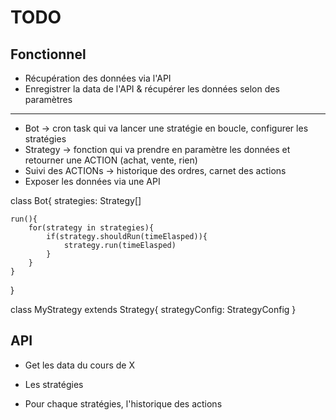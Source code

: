 # TODO

## Fonctionnel

-   Récupération des données via l'API
-   Enregistrer la data de l'API & récupérer les données selon des paramètres

---

-   Bot -> cron task qui va lancer une stratégie en boucle, configurer les stratégies
-   Strategy -> fonction qui va prendre en paramètre les données et retourner une ACTION (achat, vente, rien)
-   Suivi des ACTIONs -> historique des ordres, carnet des actions
-   Exposer les données via une API

class Bot{
strategies: Strategy[]

    run(){
        for(strategy in strategies){
            if(strategy.shouldRun(timeElasped)){
                strategy.run(timeElasped)
            }
        }
    }

}

class MyStrategy extends Strategy{
strategyConfig: StrategyConfig
}

## API

-   Get les data du cours de X

-   Les stratégies
-   Pour chaque stratégies, l'historique des actions
